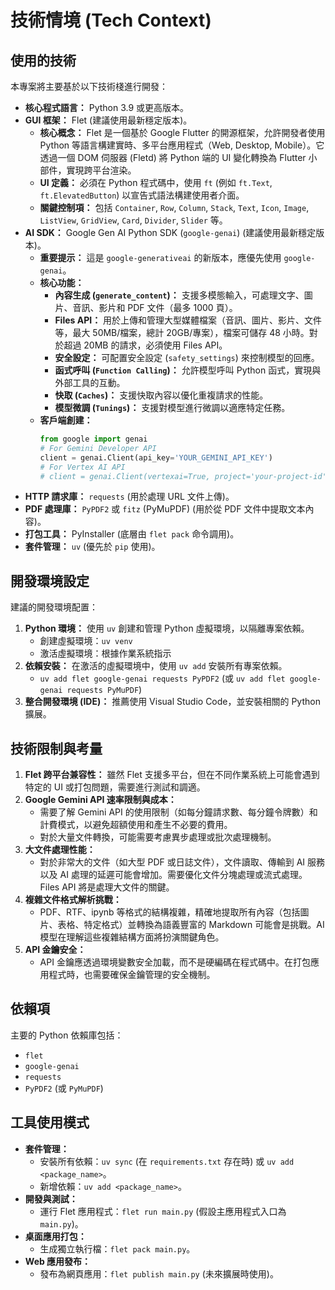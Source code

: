 # 技術情境 (Tech Context)

## 使用的技術
本專案將主要基於以下技術棧進行開發：

*   **核心程式語言：** Python 3.9 或更高版本。
*   **GUI 框架：** Flet (建議使用最新穩定版本)。
    *   **核心概念：** Flet 是一個基於 Google Flutter 的開源框架，允許開發者使用 Python 等語言構建實時、多平台應用程式（Web, Desktop, Mobile）。它透過一個 DOM 伺服器 (Fletd) 將 Python 端的 UI 變化轉換為 Flutter 小部件，實現跨平台渲染。
    *   **UI 定義：** 必須在 Python 程式碼中，使用 `ft` (例如 `ft.Text`, `ft.ElevatedButton`) 以宣告式語法構建使用者介面。
    *   **關鍵控制項：** 包括 `Container`, `Row`, `Column`, `Stack`, `Text`, `Icon`, `Image`, `ListView`, `GridView`, `Card`, `Divider`, `Slider` 等。
*   **AI SDK：** Google Gen AI Python SDK (`google-genai`) (建議使用最新穩定版本)。
    *   **重要提示：** 這是 `google-generativeai` 的新版本，應優先使用 `google-genai`。
    *   **核心功能：**
        *   **內容生成 (`generate_content`)：** 支援多模態輸入，可處理文字、圖片、音訊、影片和 PDF 文件（最多 1000 頁）。
        *   **Files API：** 用於上傳和管理大型媒體檔案（音訊、圖片、影片、文件等，最大 50MB/檔案，總計 20GB/專案），檔案可儲存 48 小時。對於超過 20MB 的請求，必須使用 Files API。
        *   **安全設定：** 可配置安全設定 (`safety_settings`) 來控制模型的回應。
        *   **函式呼叫 (`Function Calling`)：** 允許模型呼叫 Python 函式，實現與外部工具的互動。
        *   **快取 (`Caches`)：** 支援快取內容以優化重複請求的性能。
        *   **模型微調 (`Tunings`)：** 支援對模型進行微調以適應特定任務。
    *   **客戶端創建：**
        ```python
        from google import genai
        # For Gemini Developer API
        client = genai.Client(api_key='YOUR_GEMINI_API_KEY')
        # For Vertex AI API
        # client = genai.Client(vertexai=True, project='your-project-id', location='us-central1')
        ```
*   **HTTP 請求庫：** `requests` (用於處理 URL 文件上傳)。
*   **PDF 處理庫：** `PyPDF2` 或 `fitz` (PyMuPDF) (用於從 PDF 文件中提取文本內容)。
*   **打包工具：** PyInstaller (底層由 `flet pack` 命令調用)。
*   **套件管理：** `uv` (優先於 `pip` 使用)。

## 開發環境設定
建議的開發環境配置：

1.  **Python 環境：** 使用 `uv` 創建和管理 Python 虛擬環境，以隔離專案依賴。
    *   創建虛擬環境：`uv venv`
    *   激活虛擬環境：根據作業系統指示
2.  **依賴安裝：** 在激活的虛擬環境中，使用 `uv add` 安裝所有專案依賴。
    *   `uv add flet google-genai requests PyPDF2` (或 `uv add flet google-genai requests PyMuPDF`)
3.  **整合開發環境 (IDE)：** 推薦使用 Visual Studio Code，並安裝相關的 Python 擴展。

## 技術限制與考量
1.  **Flet 跨平台兼容性：** 雖然 Flet 支援多平台，但在不同作業系統上可能會遇到特定的 UI 或打包問題，需要進行測試和調適。
2.  **Google Gemini API 速率限制與成本：**
    *   需要了解 Gemini API 的使用限制（如每分鐘請求數、每分鐘令牌數）和計費模式，以避免超額使用和產生不必要的費用。
    *   對於大量文件轉換，可能需要考慮異步處理或批次處理機制。
3.  **大文件處理性能：**
    *   對於非常大的文件（如大型 PDF 或日誌文件），文件讀取、傳輸到 AI 服務以及 AI 處理的延遲可能會增加。需要優化文件分塊處理或流式處理。Files API 將是處理大文件的關鍵。
4.  **複雜文件格式解析挑戰：**
    *   PDF、RTF、ipynb 等格式的結構複雜，精確地提取所有內容（包括圖片、表格、特定格式）並轉換為語義豐富的 Markdown 可能會是挑戰。AI 模型在理解這些複雜結構方面將扮演關鍵角色。
5.  **API 金鑰安全：**
    *   API 金鑰應透過環境變數安全加載，而不是硬編碼在程式碼中。在打包應用程式時，也需要確保金鑰管理的安全機制。

## 依賴項
主要的 Python 依賴庫包括：
*   `flet`
*   `google-genai`
*   `requests`
*   `PyPDF2` (或 `PyMuPDF`)

## 工具使用模式
*   **套件管理：**
    *   安裝所有依賴：`uv sync` (在 `requirements.txt` 存在時) 或 `uv add <package_name>`。
    *   新增依賴：`uv add <package_name>`。
*   **開發與測試：**
    *   運行 Flet 應用程式：`flet run main.py` (假設主應用程式入口為 `main.py`)。
*   **桌面應用打包：**
    *   生成獨立執行檔：`flet pack main.py`。
*   **Web 應用發布：**
    *   發布為網頁應用：`flet publish main.py` (未來擴展時使用)。